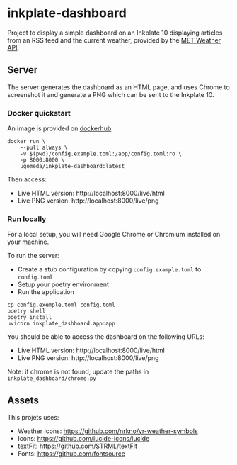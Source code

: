 inkplate-dashboard
==================

Project to display a simple dashboard on an Inkplate 10 displaying articles
from an RSS feed and the current weather, provided by the
[MET Weather API](https://api.met.no/).

## Server

The server generates the dashboard as an HTML page, and uses Chrome to
screenshot it and generate a PNG which can be sent to the Inkplate 10.

### Docker quickstart

An image is provided on [dockerhub](https://hub.docker.com/r/ugomeda/inkplate-dashboard):

```
docker run \
    --pull always \
    -v $(pwd)/config.example.toml:/app/config.toml:ro \
    -p 8000:8000 \
    ugomeda/inkplate-dashboard:latest
```

Then access:

- Live HTML version: http://localhost:8000/live/html
- Live PNG version: http://localhost:8000/live/png

### Run locally

For a local setup, you will need Google Chrome or Chromium installed
on your machine.

To run the server:

- Create a stub configuration by copying `config.example.toml` to `config.toml`
- Setup your poetry environment
- Run the application

```
cp config.exemple.toml config.toml
poetry shell
poetry install
uvicorn inkplate_dashboard.app:app
```

You should be able to access the dashboard on the following URLs:

- Live HTML version: http://localhost:8000/live/html
- Live PNG version: http://localhost:8000/live/png

Note: if chrome is not found, update the paths in `inkplate_dashboard/chrome.py`

## Assets

This projets uses:

- Weather icons: https://github.com/nrkno/yr-weather-symbols
- Icons: https://github.com/lucide-icons/lucide
- textFit: https://github.com/STRML/textFit
- Fonts: https://github.com/fontsource